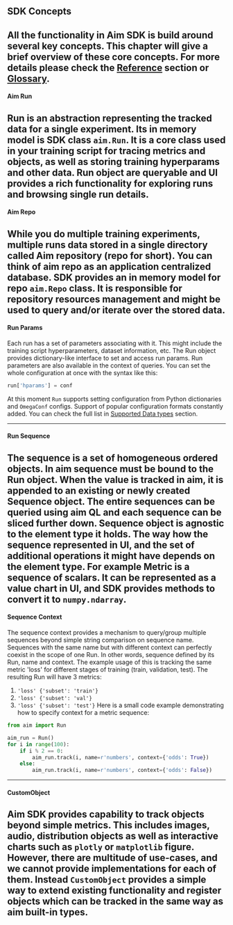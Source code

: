 ## SDK Concepts

All the functionality in Aim SDK is build around several key concepts. This chapter will give a brief overview of these core
concepts. For more details please check the [Reference]() section or [Glossary]().
---
#### Aim Run
Run is an abstraction representing the tracked data for a single experiment. Its in memory model is SDK class `aim.Run`.
It is a core class used in your training script for tracing metrics and objects, as well as storing training hyperparams
and other data. Run object are queryable and UI provides a rich functionality for exploring runs and browsing single run
details.
---

#### Aim Repo
While you do multiple training experiments, multiple runs data stored in a single directory
called Aim repository (repo for short). You can think of aim repo as an application centralized database.
SDK provides an in memory model for repo `aim.Repo` class. It is responsible for repository resources management and
might be used to query and/or iterate over the stored data.
---

#### Run Params
Each run has a set of parameters associating with it. This might include the training script hyperparameters,
dataset information, etc. The Run object provides dictionary-like interface to set and access run params. Run parameters
are also available in the context of queries. You can set the whole configuration at once with the syntax like this:
```python
run['hparams'] = conf
```
At this moment `Run` supports setting configuration from Python dictionaries and `OmegaConf` configs.
Support of popular configuration formats constantly added. You can check the full list in
[Supported Data types]() section.

---

#### Run Sequence
The sequence is a set of homogeneous ordered objects. In aim sequence must be bound to the Run object. When the value
is tracked in aim, it is appended to an existing or newly created Sequence object. The entire sequences can be queried
using aim QL and each sequence can be sliced further down. Sequence object is agnostic to the element type it holds. The way how
the sequence represented in UI, and the set of additional operations it might have depends on the element type. For example
Metric is a sequence of scalars. It can be represented as a value chart in UI, and SDK provides methods to convert it to
`numpy.ndarray`.
---

#### Sequence Context
The sequence context provides a mechanism to query/group multiple sequences beyond simple string comparison on sequence name.
Sequences with the same name but with different context can perfectly coexist in the scope of one Run. In other words,
sequence defined by its Run, name and context. The example usage of this is tracking the same metric 'loss' for different stages
of training (train, validation, test). The resulting Run will have 3 metrics:
1) `'loss' {'subset': 'train'}`
2) `'loss' {'subset': 'val'}`
3) `'loss' {'subset': 'test'}`
Here is a small code example demonstrating how to specify context for a metric sequence:
   
```python
from aim import Run

aim_run = Run()
for i in range(100):
    if i % 2 == 0:
        aim_run.track(i, name=r'numbers', context={'odds': True})
    else:
        aim_run.track(i, name=r'numbers', context={'odds': False})
```
---

#### CustomObject
Aim SDK provides capability to track objects beyond simple metrics. This includes images, audio, distribution objects as
well as interactive charts such as `plotly` or `matplotlib` figure. However, there are multitude of use-cases, and we cannot
provide implementations for each of them. Instead `CustomObject` provides a simple way to extend existing functionality
and register objects which can be tracked in the same way as aim built-in types.
---